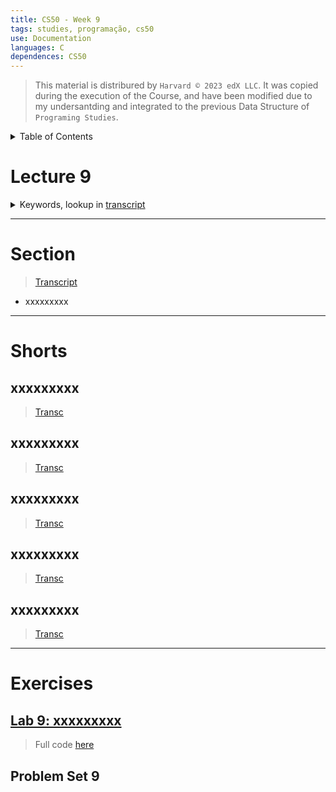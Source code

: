 ```yaml
---
title: CS50 - Week 9
tags: studies, programação, cs50
use: Documentation
languages: C
dependences: CS50
---
```


> This material is distribured by `Harvard © 2023 edX LLC`. It was copied during the execution of the Course, and have been modified due to my undersantding and integrated to the previous Data Structure of `Programing Studies`.

<details> <summary>Table of Contents</summary>

- [Lecture 9](#lecture-9)
- [Section](#section)
- [Shorts](#shorts)
  - [xxxxxxxxx](#xxxxxxxxx)
  - [xxxxxxxxx](#xxxxxxxxx-1)
  - [xxxxxxxxx](#xxxxxxxxx-2)
  - [xxxxxxxxx](#xxxxxxxxx-3)
  - [xxxxxxxxx](#xxxxxxxxx-4)
- [Exercises](#exercises)
  - [Lab 9: xxxxxxxxx](#lab-9-xxxxxxxxx)
  - [Problem Set 9](#problem-set-9)

</details>

# Lecture 9

<details>
<summary>Keywords, lookup in <a href="./src/transcripts/lecture9.md">transcript</a></summary>

- xxxxxxxxx

</details>



---
# Section 
> [Transcript](./src/transcripts/section9.md)

- xxxxxxxxx

---

# Shorts

## xxxxxxxxx 
> [Transc](./src/transcripts/shorts9_xxxxxxxxx.md)

## xxxxxxxxx
> [Transc](./src/transcripts/shorts9_xxxxxxxxx.md)



## xxxxxxxxx
> [Transc](./src/transcripts/shorts9_xxxxxxxxx.md)



## xxxxxxxxx 
> [Transc](./src/transcripts/shorts9_xxxxxxxxx.md)

## xxxxxxxxx
> [Transc](./src/transcripts/shorts9_xxxxxxxxx.md)



---

# Exercises

## [Lab 9: xxxxxxxxx](./lab9.md)
> Full code [here](./src/lab9.c)

## Problem Set 9

